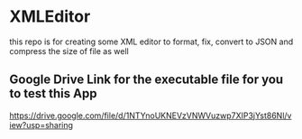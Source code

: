 # XMLEditor
this repo is for creating some XML editor to format, fix, convert to JSON and compress the size of file as well

## Google Drive Link for the executable file for you to test this App
https://drive.google.com/file/d/1NTYnoUKNEVzVNWVuzwp7XIP3jYst86Nl/view?usp=sharing
